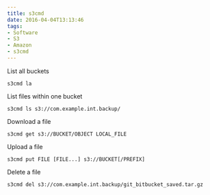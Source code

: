 ```yaml
---
title: s3cmd
date: 2016-04-04T13:13:46
tags: 
- Software
- S3
- Amazon
- s3cmd
---
```


List all buckets

    s3cmd la

List files within one bucket

    s3cmd ls s3://com.example.int.backup/

Download a file

    s3cmd get s3://BUCKET/OBJECT LOCAL_FILE

Upload a file

    s3cmd put FILE [FILE...] s3://BUCKET[/PREFIX]

Delete a file

    s3cmd del s3://com.example.int.backup/git_bitbucket_saved.tar.gz